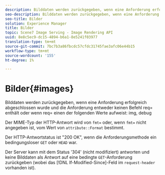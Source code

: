 ```yaml
---
description: Bilddaten werden zurückgegeben, wenn eine Anforderung erfolgreich abgeschlossen wurde und die Anforderung entweder keinen req=-Befehl enthält oder wenn req= einen der folgenden Werte img enthält, debug
seo-description: Bilddaten werden zurückgegeben, wenn eine Anforderung erfolgreich abgeschlossen wurde und die Anforderung entweder keinen req=-Befehl enthält oder wenn req= einen der folgenden Werte img enthält, debug
seo-title: Bilder
solution: Experience Manager
title: Bilder
topic: Scene7 Image Serving - Image Rendering API
uuid: 8e8c5ec9-dc15-4894-b6a1-8e5241f03977
translation-type: tm+mt
source-git-commit: 7bc7b3a86fbcdc57cfdc31745fae3afc06e44b15
workflow-type: tm+mt
source-wordcount: '155'
ht-degree: 1%

---
```



# Bilder{#images}

Bilddaten werden zurückgegeben, wenn eine Anforderung erfolgreich abgeschlossen wurde und die Anforderung entweder keinen Befehl req= enthält oder wenn req= einen der folgenden Werte aufweist: img, debug

Der MIME-Typ der HTTP-Antwort wird von `fmt=` oder, wenn `fmt=` nicht angegeben ist, vom Wert von `attribute::Format` bestimmt.

Der HTTP-Antwortstatus ist &quot;200 OK&quot;, wenn die Anforderungsmethode ein bedingungsloser `GET` oder `HEAD` war.

Der Server kann mit dem Status &#39;304&#39; (nicht modifiziert) antworten und keine Bilddaten als Antwort auf eine bedingte `GET`-Anforderung zurückgeben (wobei das [!DNL If-Modified-Since]-Feld im `request-header` vorhanden ist).
